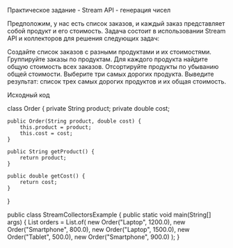 Практическое задание - Stream API - генерация чисел

Предположим, у нас есть список заказов, и каждый заказ представляет собой продукт и его стоимость. Задача состоит в использовании Stream API и коллекторов для решения следующих задач:

Создайте список заказов с разными продуктами и их стоимостями.
Группируйте заказы по продуктам.
Для каждого продукта найдите общую стоимость всех заказов.
Отсортируйте продукты по убыванию общей стоимости.
Выберите три самых дорогих продукта.
Выведите результат: список трех самых дорогих продуктов и их общая стоимость.

Исходный код

class Order {
private String product;
private double cost;

    public Order(String product, double cost) {
        this.product = product;
        this.cost = cost;
    }

    public String getProduct() {
        return product;
    }

    public double getCost() {
        return cost;
    }
}

public class StreamCollectorsExample {
public static void main(String[] args) {
List<Order> orders = List.of(
new Order("Laptop", 1200.0),
new Order("Smartphone", 800.0),
new Order("Laptop", 1500.0),
new Order("Tablet", 500.0),
new Order("Smartphone", 900.0)
);
}
